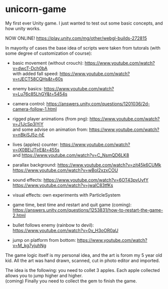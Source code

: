 # unicorn-game
My first ever Unity game.
I just wanted to test out some basic concepts, and how unity works.

NOW ONLINE!
https://play.unity.com/mg/other/webgl-builds-272815


In mayority of cases the base idea of scripts were taken from tutorals (with some degree of customization of course):

 - basic movement (without crouch): 
 https://www.youtube.com/watch?v=dwcT-Dch0bA <br>
   with added fall speed:
 https://www.youtube.com/watch?v=rJECT58CQHs&t=60s
   
  - enemy basics:
 https://www.youtube.com/watch?v=Lu76c85LhGY&t=5454s
 
 - camera control:
 https://answers.unity.com/questions/1201036/2d-camera-follow-1.html
 
 - rigged player animations (from png):
 https://www.youtube.com/watch?v=J1JcSp3lYiY <br>
   and some advise on animation from:
 https://www.youtube.com/watch?v=nBkiSJ5z-hE
 
 - lives (apples) counter:
 https://www.youtube.com/watch?v=iX0BEiJTjrE&t=455s <br>
 and
 https://www.youtube.com/watch?v=C_NsmQD6LK8
 
 - parallax background:
 https://www.youtube.com/watch?v=zit45k6CUMk
 https://www.youtube.com/watch?v=wBol2xzxCOU
 
 - sound effects:
 https://www.youtube.com/watch?v=6OT43pvUyfY <br>
 https://www.youtube.com/watch?v=jwalC83tfKs
 
 - visual effects:
  own experiments with ParticleSystem
 
 - game time, best time and restart and quit game (coming):
 https://answers.unity.com/questions/1253831/how-to-restart-the-game-2.html
 
 - bullet follows enemy (rainbow to devil):
 https://www.youtube.com/watch?v=0v_H3oOR0aU
 
 - jump on platform from bottom:
 https://www.youtube.com/watch?v=M_kg7yjuhNg
 
The game logic itself is my personal idea, and the art is forom my 5 year old kid.
All the art was hand drawn, scanned, cut in photo editor and imported.

The idea is the following: you need to collet 3 apples. Each apple collected allows you to jump higher and higher.\
(coming) Finally you need to collect the gem to finish the game.
